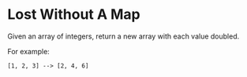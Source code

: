 # Lost Without A Map

Given an array of integers, return a new array with each value doubled.

For example:

`[1, 2, 3] --> [2, 4, 6]`
